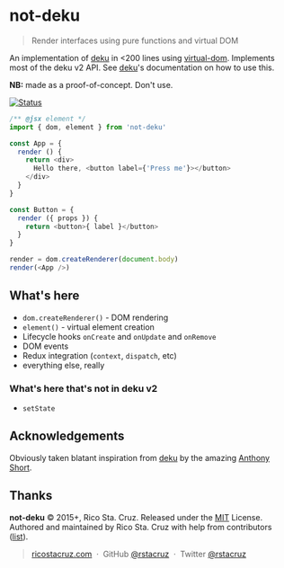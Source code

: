 # not-deku

> Render interfaces using pure functions and virtual DOM

An implementation of [deku] in <200 lines using [virtual-dom]. Implements most of the deku v2 API. See [deku]'s documentation on how to use this.

**NB:** made as a proof-of-concept. Don't use.

[![Status](https://travis-ci.org/rstacruz/not-deku.svg?branch=master)](https://travis-ci.org/rstacruz/not-deku "See test builds")

```js
/** @jsx element */
import { dom, element } from 'not-deku'

const App = {
  render () {
    return <div>
      Hello there, <button label={'Press me'}></button>
    </div>
  }
}

const Button = {
  render ({ props }) {
    return <button>{ label }</button>
  }
}

render = dom.createRenderer(document.body)
render(<App />)
```

## What's here

- `dom.createRenderer()` - DOM rendering
- `element()` - virtual element creation
- Lifecycle hooks `onCreate` and `onUpdate` and `onRemove`
- DOM events
- Redux integration (`context`, `dispatch`, etc)
- everything else, really

### What's here that's not in deku v2

- `setState`

[deku]: https://dekujs.github.io/deku
[virtual-dom]: https://www.npmjs.com/package/virtual-dom

## Acknowledgements

Obviously taken blatant inspiration from [deku] by the amazing [Anthony Short].

[Anthony Short]: https://github.com/anthonyshort

## Thanks

**not-deku** © 2015+, Rico Sta. Cruz. Released under the [MIT] License.<br>
Authored and maintained by Rico Sta. Cruz with help from contributors ([list][contributors]).

> [ricostacruz.com](http://ricostacruz.com) &nbsp;&middot;&nbsp;
> GitHub [@rstacruz](https://github.com/rstacruz) &nbsp;&middot;&nbsp;
> Twitter [@rstacruz](https://twitter.com/rstacruz)

[MIT]: http://mit-license.org/
[contributors]: http://github.com/rstacruz/not-deku/contributors
